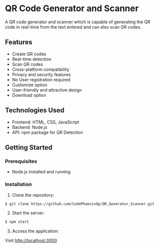 # QR Code Generator and Scanner

A QR code generator and scanner which is capable of generating the QR code in real-time from the text entered and can also scan QR codes.

## Features

- Create QR codes
- Real-time detection
- Scan QR codes
- Cross-platform compatibility
- Privacy and security features
- No User registration required
- Customize option
- User-friendly and attractive design
- Download option

## Technologies Used

- Frontend: HTML, CSS, JavaScript
- Backend: Node.js
- API: npm package for QR Detection
  
## Getting Started

### Prerequisites

- Node.js installed and running

### Installation

1. Clone the repository:

```bash
$ git clone https://github.com/CodePhoenixOp/QR_Generator_Scanner.git
```
   
2. Start the server:

```bash
$ npm start
```

3. Access the application:

Visit [http://localhost:3000](http://localhost:3000)
